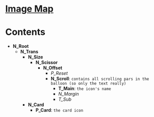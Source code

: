# [Image Map](RdtBtnIconGame.bflyt_map.html)
# Contents
- **N_Root**
    - **N_Trans**
        - **N_Size**
            - **N_Scissor**
                - **N_Offset**
                    - *P_Reset*
                    - **N_Scroll**: `contains all scrolling pars in the balloon (so only the text really)`
                        - **T_Main**: `the icon's name`
                        - *N_Margin*
                        - *T_Sub*
        - **N_Card**
            - **P_Card**: `the card icon`